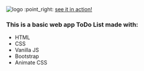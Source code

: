 
<img src="https://github.com/franncode/todo-list/blob/master/logo.png" alt="logo">
:point_right: <a href="_blank">see it in action!</a>

<h3>This is a basic web app ToDo List made with:</h3>
<ul>
  <li>HTML</li>
  <li>CSS</li>
  <li>Vanilla JS</li>
  <li>Bootstrap</li>
  <li>Animate CSS</li>
